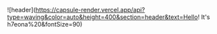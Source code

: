 ![header](https://capsule-render.vercel.app/api?type=waving&color=auto&height=400&section=header&text=Hello! It's h7eona%20&fontSize=90)
